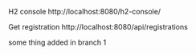 H2 console
http://localhost:8080/h2-console/

Get registration
http://localhost:8080/api/registrations


some thing added in branch 1 
